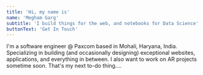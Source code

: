 ```yaml
---
title: 'Hi, my name is'
name: 'Megham Garg'
subtitle: 'I build things for the web, and notebooks for Data Science'
buttonText: 'Get In Touch'
---
```


I'm a software engineer @ Paxcom based in Mohali, Haryana, India. Specializing in building (and occasionally designing) exceptional websites, applications, and everything in between. I also want to work on AR projects sometime soon. That's my next to-do thing....
